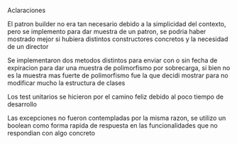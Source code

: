 Aclaraciones

El patron builder no era tan necesario debido a la simplicidad del contexto, pero se implemento para dar muestra de un patron, se podria haber mostrado mejor si hubiera distintos constructores concretos y la necesidad de un director

Se implementaron dos metodos distintos para enviar con o sin fecha de expiracion para dar una muestra de polimorfismo por sobrecarga, si bien no es la muestra mas fuerte de polimorfismo fue la que decidi mostrar para no modificar mucho la estructura de clases

Los test unitarios se hicieron por el camino feliz debido al poco tiempo de desarrollo

Las excepciones no fueron contempladas por la misma razon, se utilizo un boolean como forma rapida de respuesta en las funcionalidades que no respondian con algo concreto
